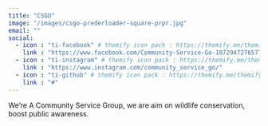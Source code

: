 ```yaml
---
title: "CSGO"
image: "/images/csgo-prederloader-square-prpr.jpg"
email: ""
social:
  - icon : "ti-facebook" # themify icon pack : https://themify.me/themify-icons
    link : "https://www.facebook.com/Community-Service-Go-107294727657772/"
  - icon : "ti-instagram" # themify icon pack : https://themify.me/themify-icons
    link : "https://www.instagram.com/community_service_go/"
  - icon : "ti-github" # themify icon pack : https://themify.me/themify-icons
    link : "#"
---
```


We’re A Community Service Group, we are aim on wildlife conservation, boost public awareness.

